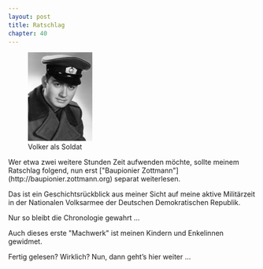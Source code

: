 ```yaml
---  
layout: post
title: Ratschlag
chapter: 40
---  
```




<figure class="right"><a href="/bilder/157.jpg" title="Klicken f&uuml;r Grossansicht" rel="facebox"><img title="Volker als Soldat" src="/bilder/thumb-157.png"></a><figcaption>Volker als Soldat</figcaption></figure>
Wer etwa zwei weitere Stunden Zeit aufwenden möchte, sollte meinem Ratschlag
folgend, nun erst ["Baupionier Zottmann"](http://baupionier.zottmann.org)
separat weiterlesen.

Das ist ein Geschichtsrückblick aus meiner Sicht auf meine aktive Militärzeit
in der Nationalen Volksarmee der Deutschen Demokratischen Republik.

Nur so bleibt die Chronologie gewahrt …

Auch dieses erste "Machwerk" ist meinen Kindern und Enkelinnen gewidmet.

Fertig gelesen? Wirklich? Nun, dann geht’s hier weiter …
